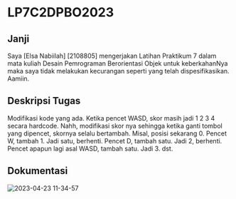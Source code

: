 # LP7C2DPBO2023

## Janji

Saya [Elsa Nabiilah] [2108805] mengerjakan Latihan Praktikum 7 dalam mata kuliah Desain Pemrograman Berorientasi Objek untuk keberkahanNya maka saya tidak melakukan kecurangan seperti yang telah dispesifikasikan. Aamiin.

## Deskripsi Tugas

Modifikasi kode yang ada. Ketika pencet WASD, skor masih jadi 1 2 3 4 secara hardcode. Nahh, modifikasi skor nya sehingga ketika ganti tombol yang dipencet, skornya selalu bertambah.
Misal, posisi sekarang 0. Pencet W, tambah 1. Jadi satu, berhenti. Pencet D, tambah satu. Jadi 2, berhenti. Pencet apapun lagi asal WASD, tambah satu. Jadi 3. dst.

## Dokumentasi 

![2023-04-23 11-34-57](https://user-images.githubusercontent.com/101001227/233820101-23808e5e-45f4-4101-ba50-d54c4e20f7d0.gif)
